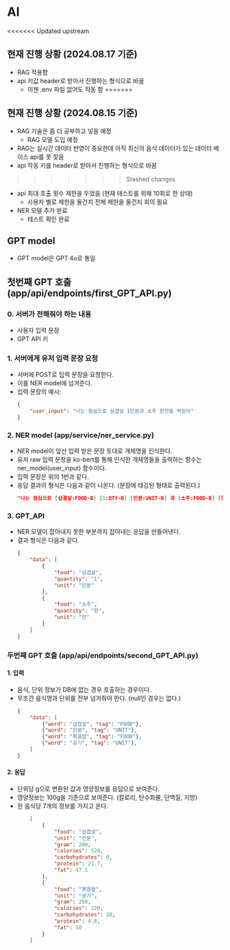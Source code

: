 # AI

<<<<<<< Updated upstream
## 현재 진행 상황 (2024.08.17 기준)
- RAG 적용함
- api 키값 header로 받아서 진행하는 형식으로 바꿈
    - 이젠 .env 파일 없어도 작동 함
=======
## 현재 진행 상황 (2024.08.15 기준)
- RAG 기술은 좀 더 공부하고 넣을 예정 
    - RAG 모델 도입 예정
- RAG는 실시간 데이터 반영이 중요한데 아직 최신의 음식 데이터가 있는 데이터 베이스 api를 못 찾음
- api 작동 키를 header로 받아서 진행하는 형식으로 바꿈
>>>>>>> Stashed changes
- api 최대 호출 횟수 제한을 두었음 (현재 테스트를 위해 10회로 한 상태)
    - 사용자 별로 제한을 둘건지 전체 제한을 둘건지 회의 필요
- NER 모델 추가 완료 
    - 테스트 확인 완료

## GPT model
- GPT model은 GPT 4o로 통일

## 첫번째 GPT 호출 (app/api/endpoints/first_GPT_API.py)

### 0. 서버가 전해줘야 하는 내용
- 사용자 입력 문장
- GPT API 키

### 1. 서버에게 유저 입력 문장 요청 
- 서버에 POST로 입력 문장을 요청한다.
- 이를 NER model에 넘겨준다.
- 입력 문장의 예시:
    ```json 
    {
        "user_input": "나는 점심으로 삼겹살 1인분과 소주 한잔을 먹었어"
    }
    ``` 

### 2. NER model (app/service/ner_service.py)
- NER model이 앞선 입력 받은 문장 토대로 개체명을 인식한다.
- 유저 raw 입력 문장을 ko-bert를 통해 인식한 개체명들을 출력하는 함수는 ner_model(user_input) 함수이다.
- 입력 문장은 위의 1번과 같다.
- 응답 결과의 형식은 다음과 같이 나온다. (문장에 태깅된 형태로 출력된다.)
    ```json
    "나는 점심으로 [삽결살:FOOD-B] [1:QTY-B] [인분:UNIT-B] 과 [소주:FOOD-B] [한:QTY-B] [잔:UNIT-B] 을 먹었어"
    ```

### 3. GPT_API 
- NER 모델이 잡아내지 못한 부분까지 잡아내는 응답을 만들어낸다.
- 결과 형식은 다음과 같다.
    ```json
    {
        "data": [
            {
                "food": "삼겹살",
                "quantity": "1",
                "unit": "인분"
            },
            {
                "food": "소주",
                "quantity": "한",
                "unit": "잔"
            }
        ]
    }
    ```

### 두번째 GPT 호출 (app/api/endpoints/second_GPT_API.py)

#### 1. 입력
- 음식, 단위 정보가 DB에 없는 경우 호출하는 경우이다.
- 무조건 음식명과 단위를 전부 넘겨줘야 한다. (null인 경우는 없다.)
    ```json
    {
        "data": [
            {"word": "삽겹살", "tag": "FOOD"},
            {"word": "인분", "tag": "UNIT"},
            {"word": "볶음밥", "tag": "FOOD"},
            {"word": "공기", "tag": "UNIT"},
        ]
    }
    ``` 

#### 2. 응답
- 단위당 g으로 변환된 값과 영양정보를 응답으로 보여준다. 
- 영양정보는 100g을 기준으로 보여준다. (칼로리, 탄수화물, 단백질, 지방)
- 한 음식당 7개의 정보를 가지고 온다.
    ```json
        [
            {
                "food": "삽겹살",
                "unit": "인분",
                "gram": 200,
                "calories": 520,
                "carbohydrates": 0,
                "protein": 21.7,
                "fat": 47.5
            },
            {
                "food": "볶음밥",
                "unit": "공기",
                "gram": 250,
                "calories": 220,
                "carbohydrates": 28,
                "protein": 4.8,
                "fat": 10
            }
        ]
    ``` 